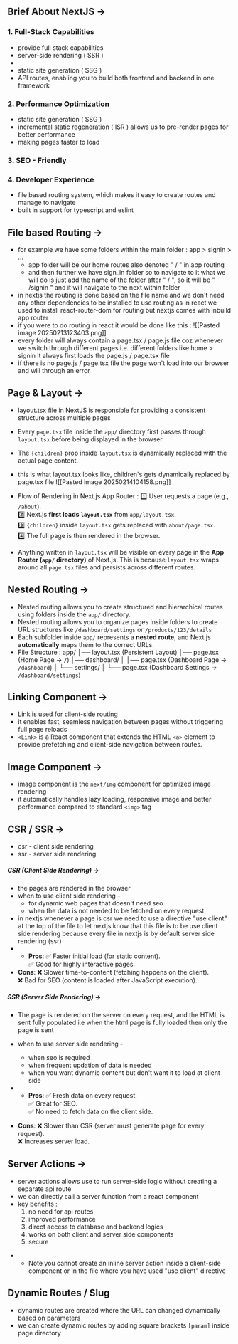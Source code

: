 
## Brief About NextJS -> 


### 1. Full-Stack Capabilities

- provide full stack capabilities 
- server-side rendering ( SSR )
- 
- static site generation ( SSG )
- API routes, enabling you to build both frontend and backend in one framework

### 2. Performance Optimization

- static site generation ( SSG )
- incremental static regeneration ( ISR ) allows us to pre-render pages for better performance
- making pages faster to load

### 3. SEO - Friendly

### 4. Developer Experience

- file based routing system, which makes it easy to create routes and manage to navigate
- built in support for typescript and eslint



## File based Routing ->

- for example we have some folders within the main folder :
	 app > signin > ...
	 - app folder will be our home routes also denoted " / " in app routing
	 - and then further we have sign_in folder so to navigate to it what we will do is just add the name of the folder after " / ", so it will be " /signin " and it will navigate to the next within folder
- in nextjs the routing is done based on the file name and we don't need any other dependencies to be installed to use routing as in react we used to install react-router-dom for routing but nextjs comes with inbuild app router
- if you were to do routing in react it would be done like this :
	![[Pasted image 20250213123403.png]]
- every folder will always contain a page.tsx / page.js file coz whenever we switch through different pages i.e. different folders like home > signin it always first loads the page.js / page.tsx file 
- if there is no page.js / page.tsx file the page won't load into our browser and will through an error


## Page & Layout ->

- layout.tsx file in NextJS is responsible for providing a consistent structure across multiple pages
- Every `page.tsx` file inside the `app/` directory first passes through `layout.tsx` before being displayed in the browser.
- The `{children}` prop inside `layout.tsx` is dynamically replaced with the actual page content.
- this is what layout.tsx looks like, children's gets dynamically replaced by page.tsx file
	 ![[Pasted image 20250214104158.png]]
- Flow of Rendering in Next.js App Router : 
	1️⃣ User requests a page (e.g., `/about`).  
	2️⃣ Next.js **first loads `layout.tsx`** from `app/layout.tsx`.  
	3️⃣ `{children}` inside `layout.tsx` gets replaced with `about/page.tsx`.  
	4️⃣ The full page is then rendered in the browser.
	
- Anything written in `layout.tsx` will be visible on every page in the **App Router (`app/` directory)** of Next.js. This is because `layout.tsx` wraps around all `page.tsx` files and persists across different routes.


## Nested Routing ->

- Nested routing allows you to create structured and hierarchical routes using folders inside the `app/` directory.
- Nested routing allows you to organize pages inside folders to create URL structures like `/dashboard/settings` or `/products/123/details`
- Each subfolder inside `app/` represents a **nested route**, and Next.js **automatically** maps them to the correct URLs.
- File Structure :
	app/
	│── layout.tsx  (Persistent Layout)
	│── page.tsx  (Home Page → `/`)
	│── dashboard/
	│   │── page.tsx  (Dashboard Page → `/dashboard`)
	│   └── settings/
	│       └── page.tsx  (Dashboard Settings → `/dashboard/settings`)



## Linking Component ->

- Link is used for client-side routing
- it enables fast, seamless navigation between pages without triggering full page reloads
- `<Link>` is a React component that extends the HTML `<a>` element to provide prefetching and client-side navigation between routes.

## Image Component ->

- image component is the `next/img` component for optimized image rendering
- it automatically handles lazy loading, responsive image and better performance compared to standard `<img>` tag


## CSR / SSR ->

- csr - client side rendering
- ssr - server side rendering
##### CSR (Client Side Rendering) -> 
- the pages are rendered in the browser
- when to use client side rendering -
	- for dynamic web pages that doesn't need seo
	- when the data is not needed to be fetched on every request
- in nextjs whenever a page is csr we need to use a directive "use client" at the top of the file to let nextjs know that this file is to be use client side rendering because every file in nextjs is by default server side rendering (ssr)
- - **Pros**: 
	✅ Faster initial load (for static content).  
    ✅ Good for highly interactive pages.  
- **Cons**: 
	❌ Slower time-to-content (fetching happens on the client).  
    ❌ Bad for SEO (content is loaded after JavaScript execution).

##### SSR (Server Side Rendering) ->
- The page is rendered on the server on every request, and the HTML is sent fully populated i.e when the html page is fully loaded then only the page is sent
- when to use server side rendering -
	- when seo is required
	- when frequent updation of data is needed
	- when you want dynamic content but don't want it to load at client side
- - **Pros**: 
	✅ Fresh data on every request.  
    ✅ Great for SEO.  
    ✅ No need to fetch data on the client side.
    
- **Cons**: 
	❌ Slower than CSR (server must generate page for every request).  
    ❌ Increases server load.


## Server Actions ->

- server actions allows use to run server-side logic without creating a separate api route
- we can directly call a server function from a react component
- key benefits : 
	1. no need for api routes
	2. improved performance 
	3. direct access to database and backend logics 
	4. works on both client and server side components
	5. secure

* * Note you cannot create an inline server action inside a client-side component or in the file where you have used "use client" directive


## Dynamic Routes / Slug

- dynamic routes are created where the URL can changed dynamically based on parameters
- we can create dynamic routes by adding square brackets `[param]` inside page directory
